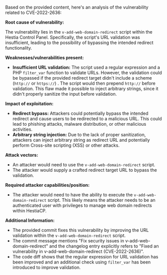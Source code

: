 Based on the provided content, here's an analysis of the vulnerability related to CVE-2022-2636:

**Root cause of vulnerability:**

The vulnerability lies in the `v-add-web-domain-redirect` script within the Hestia Control Panel. Specifically, the script's URL validation was insufficient, leading to the possibility of bypassing the intended redirect functionality.

**Weaknesses/vulnerabilities present:**

- **Insufficient URL validation:** The script used a regular expression and a PHP `filter_var` function to validate URLs. However, the validation could be bypassed if the provided redirect target didn't include a scheme (`http://` or `https://`) . The script would then prepend `http://` before validation. This flaw made it possible to inject arbitrary strings, since it didn't properly sanitize the input before validation.

**Impact of exploitation:**

- **Redirect bypass:** Attackers could potentially bypass the intended redirect and cause users to be redirected to a malicious URL. This could lead to phishing attacks, malware distribution, or other malicious activities.
- **Arbitrary string injection:** Due to the lack of proper sanitization, attackers can inject arbitrary string as redirect URL and potentially perform Cross-site scripting (XSS) or other attacks.

**Attack vectors:**

- An attacker would need to use the `v-add-web-domain-redirect` script.
- The attacker would supply a crafted redirect target URL to bypass the validation.

**Required attacker capabilities/position:**

- The attacker would need to have the ability to execute the `v-add-web-domain-redirect` script.  This likely means the attacker needs to be an authenticated user with privileges to manage web domain redirects within HestiaCP.

**Additional Information:**

- The provided commit fixes this vulnerability by improving the URL validation within the `v-add-web-domain-redirect` script.
- The commit message mentions "Fix security issues in v-add-web-domain-redirect" and the changelog entry explicitly refers to "Fixed an vulnerability in v-add-web-domain-redirect (CVE-2022-2636)".
- The code diff shows that the regular expression for URL validation has been improved and an additional check using `filter_var` has been introduced to improve validation.